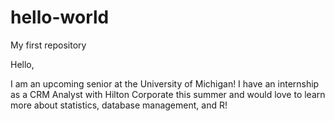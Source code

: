 # hello-world
My first repository

Hello,

I am an upcoming senior at the University of Michigan! I have an internship as a CRM Analyst with Hilton Corporate this summer and would love to learn more about statistics, database management, and R!

